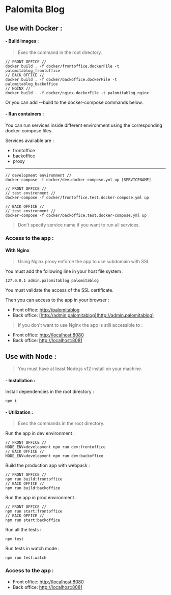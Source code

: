 # Palomita Blog

## Use with Docker :

#### - Build images :
>Exec the command in the root directory.

    // FRONT OFFICE //
    docker build . -f docker/frontoffice.dockerFile -t palomitablog_frontoffice
    // BACK OFFICE //
    docker build . -f docker/backoffice.dockerFile -t palomitablog_backoffice
    // NGINX //
    docker build . -f docker/nginx.dockerFile -t palomitablog_nginx

Or you can add --build to the docker-compose commands below.

#### - Run containers :
You can run services inside different environment using the corresponding docker-compose files.

Services available are :
* frontoffice
* backoffice
* proxy
---

    // development environment //
    docker-compose -f docker/dev.docker-compose.yml up [SERVICENAME]

    // FRONT OFFICE //
    // test environment //
    docker-compose -f docker/frontoffice.test.docker-compose.yml up

    // BACK OFFICE //
    // test environment //
    docker-compose -f docker/backoffice.test.docker-compose.yml up

>Don't specify service name if you want to run all services.

### Access to the app :
#### With Nginx
>Using Nginx proxy enforce the app to use subdomain with SSL

You must add the following line in your host file system :

    127.0.0.1 admin.palomitablog palomitablog

You must validate the access of the SSL certificate.

Then you can access to the app in your browser :

* Front office:
 [http://palomitablog](http://palomitablog)
* Back office:
 [http://admin.palomitablog](http://admin.palomitablog)

> If you don't want to use Nginx the app is still accessible to :

* Front office:
 [http://localhost:8080](http://localhost:8080)
* Back office:
 [http://localhost:8081](http://localhost:8081)

## Use with Node :
>You must have at least Node.js v12 install on your machine.

#### - Installation :
Install dependencies in the root directory :

    npm i

#### - Utilization :
>Exec the commands in the root directory.

Run the app in dev environment :
    
    // FRONT OFFICE //
    NODE_ENV=development npm run dev:frontoffice
    // BACK OFFICE //
    NODE_ENV=development npm run dev:backoffice

Build the production app with webpack :

    // FRONT OFFICE //
    npm run build:frontoffice
    // BACK OFFICE //
    npm run build:backoffice

Run the app in prod environment :

    // FRONT OFFICE //
    npm run start:frontoffice
    // BACK OFFICE //
    npm run start:backoffice

Run all the tests :
    
    npm test

Run tests in watch mode :

    npm run test:watch

### Access to the app :
* Front office:
 [http://localhost:8080](http://localhost:8080)
* Back office:
 [http://localhost:8081](http://localhost:8081)
